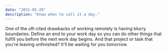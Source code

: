 ```yaml
---
date: "2021-01-29"
description: "Know when to call it a day."
---
```


One of the oft-cited drawbacks of working remotely is having blurry boundaries. Define an end to your work day so you can do other things that fulfill you before the next work day begins. And that project or task that you're leaving unfinished? It'll be waiting for you tomorrow.